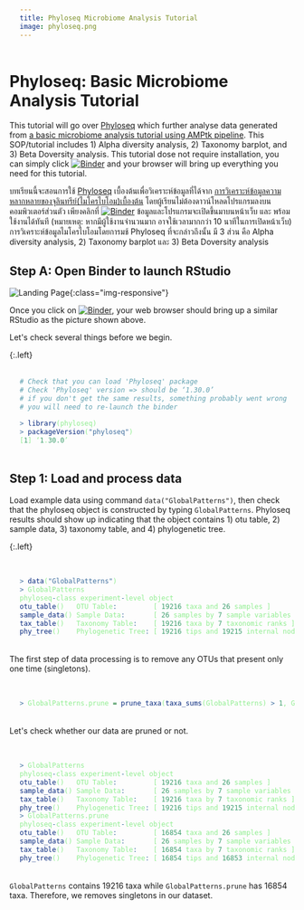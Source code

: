 ```yaml
---
title: Phyloseq Microbiome Analysis Tutorial
image: phyloseq.png
---
```


# Phyloseq: Basic Microbiome Analysis Tutorial

This tutorial will go over [Phyloseq](https://joey711.github.io/phyloseq/index.html) which further analyse data generated from [a basic microbiome analysis tutorial using AMPtk pipeline](https://natpombubpa-lab.github.io/resources/Microbiome_Analysis). This SOP/tutorial includes 1) Alpha diversity analysis, 2) Taxonomy barplot, and 3) Beta Doversity analysis. This tutorial dose not require installation, you can simply click [![Binder](https://mybinder.org/badge_logo.svg)](https://mybinder.org/v2/gh/natpombubpa-lab/Rbinder-phyloseq/v5?urlpath=rstudio) and your browser will bring up everything you need for this tutorial. 


บทเรียนนี้จะสอนการใช้ [Phyloseq](https://joey711.github.io/phyloseq/index.html) เบื้องต้นเพื่อวิเคราะห์ข้อมูลที่ได้จาก [การวิเคราะห์ข้อมูลความหลากหลายของจุลินทรีย์(ไมโครไบโอม)เบื้องต้น](https://natpombubpa-lab.github.io/resources/Microbiome_Analysis) โดยผู้เรียนไม่ต้องดาวน์โหลดโปรแกรมลงบนคอมพิวเตอร์ส่วนตัว เพียงคลิกที่ [![Binder](https://mybinder.org/badge_logo.svg)](https://mybinder.org/v2/gh/natpombubpa-lab/Rbinder-phyloseq/v5?urlpath=rstudio) ข้อมูลและโปรแกรมจะเปิดขึ้นมาบนหน้าเว็บ และ พร้อมใช้งานได้ทันที (หมายเหตุ: หากมีผู้ใช้งานจำนวนมาก อาจใช้เวลามากกว่า 10 นาทีในการเปิดหน้าเว็บ) การวิเคราะห์ข้อมูลไมโครไบโอมโดยการมช้ Phyloseq ที่จะกล่าวถึงนั้น มี 3 ส่วน คือ Alpha diversity analysis, 2) Taxonomy barplot และ 3) Beta Doversity analysis

<style>
pre {
  font-family: Consolas,"courier new";
  width: 1188px;
  color: lightgreen;
  float: left;
  background-color: #0a0101;
  padding: 18px;
  font-size: 100%;
}
</style>

## Step A: Open Binder to launch RStudio

![Landing Page](https://natpombubpa-lab.github.io/images/tools/Phyloseq_1.png){:class="img-responsive"}

Once you click on [![Binder](https://mybinder.org/badge_logo.svg)](https://mybinder.org/v2/gh/natpombubpa-lab/Rbinder-phyloseq/v5?urlpath=rstudio), your web browser should bring up a similar RStudio as the picture shown above.


Let's check several things before we begin.

{:.left}
```R
# Check that you can load 'Phyloseq' package
# Check 'Phyloseq' version => should be ‘1.30.0’
# if you don't get the same results, something probably went wrong 
# you will need to re-launch the binder 

> library(phyloseq)
> packageVersion("phyloseq")
[1] ‘1.30.0’

```

## Step 1: Load and process data 

Load example data using command ```data("GlobalPatterns")```, then check that the phyloseq object is constructed by typing ```GlobalPatterns```. Phyloseq results should show up indicating that the object contains 1) otu table, 2) sample data, 3) taxonomy table, and 4) phylogenetic tree. 

{:.left}
```R

> data("GlobalPatterns")
> GlobalPatterns
phyloseq-class experiment-level object
otu_table()   OTU Table:         [ 19216 taxa and 26 samples ]
sample_data() Sample Data:       [ 26 samples by 7 sample variables ]
tax_table()   Taxonomy Table:    [ 19216 taxa by 7 taxonomic ranks ]
phy_tree()    Phylogenetic Tree: [ 19216 tips and 19215 internal nodes ]

```

The first step of data processing is to remove any OTUs that present only one time (singletons).

```R

> GlobalPatterns.prune = prune_taxa(taxa_sums(GlobalPatterns) > 1, GlobalPatterns)

```

Let's check whether our data are pruned or not.

```R

> GlobalPatterns
phyloseq-class experiment-level object
otu_table()   OTU Table:         [ 19216 taxa and 26 samples ]
sample_data() Sample Data:       [ 26 samples by 7 sample variables ]
tax_table()   Taxonomy Table:    [ 19216 taxa by 7 taxonomic ranks ]
phy_tree()    Phylogenetic Tree: [ 19216 tips and 19215 internal nodes ]
> GlobalPatterns.prune
phyloseq-class experiment-level object
otu_table()   OTU Table:         [ 16854 taxa and 26 samples ]
sample_data() Sample Data:       [ 26 samples by 7 sample variables ]
tax_table()   Taxonomy Table:    [ 16854 taxa by 7 taxonomic ranks ]
phy_tree()    Phylogenetic Tree: [ 16854 tips and 16853 internal nodes ]

```

```GlobalPatterns``` contains 19216 taxa while ```GlobalPatterns.prune``` has 16854 taxa. Therefore, we removes singletons in our dataset.
